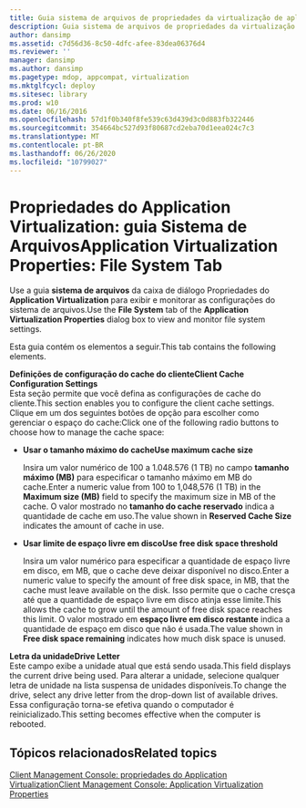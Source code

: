 ```yaml
---
title: Guia sistema de arquivos de propriedades da virtualização de aplicativos
description: Guia sistema de arquivos de propriedades da virtualização de aplicativos
author: dansimp
ms.assetid: c7d56d36-8c50-4dfc-afee-83dea06376d4
ms.reviewer: ''
manager: dansimp
ms.author: dansimp
ms.pagetype: mdop, appcompat, virtualization
ms.mktglfcycl: deploy
ms.sitesec: library
ms.prod: w10
ms.date: 06/16/2016
ms.openlocfilehash: 57d1f0b340f8fe539c63d439d3c0d883fb322446
ms.sourcegitcommit: 354664bc527d93f80687cd2eba70d1eea024c7c3
ms.translationtype: MT
ms.contentlocale: pt-BR
ms.lasthandoff: 06/26/2020
ms.locfileid: "10799027"
---
```

# <span data-ttu-id="9fd76-103">Propriedades do Application Virtualization: guia Sistema de Arquivos</span><span class="sxs-lookup"><span data-stu-id="9fd76-103">Application Virtualization Properties: File System Tab</span></span>


<span data-ttu-id="9fd76-104">Use a guia **sistema de arquivos** da caixa de diálogo Propriedades do **Application Virtualization** para exibir e monitorar as configurações do sistema de arquivos.</span><span class="sxs-lookup"><span data-stu-id="9fd76-104">Use the **File System** tab of the **Application Virtualization Properties** dialog box to view and monitor file system settings.</span></span>

<span data-ttu-id="9fd76-105">Esta guia contém os elementos a seguir.</span><span class="sxs-lookup"><span data-stu-id="9fd76-105">This tab contains the following elements.</span></span>

<a href="" id="client-cache-configuration-settings"></a>**<span data-ttu-id="9fd76-106">Definições de configuração do cache do cliente</span><span class="sxs-lookup"><span data-stu-id="9fd76-106">Client Cache Configuration Settings</span></span>**  
<span data-ttu-id="9fd76-107">Esta seção permite que você defina as configurações de cache do cliente.</span><span class="sxs-lookup"><span data-stu-id="9fd76-107">This section enables you to configure the client cache settings.</span></span> <span data-ttu-id="9fd76-108">Clique em um dos seguintes botões de opção para escolher como gerenciar o espaço do cache:</span><span class="sxs-lookup"><span data-stu-id="9fd76-108">Click one of the following radio buttons to choose how to manage the cache space:</span></span>

-   **<span data-ttu-id="9fd76-109">Usar o tamanho máximo do cache</span><span class="sxs-lookup"><span data-stu-id="9fd76-109">Use maximum cache size</span></span>**

    <span data-ttu-id="9fd76-110">Insira um valor numérico de 100 a 1.048.576 (1 TB) no campo **tamanho máximo (MB)** para especificar o tamanho máximo em MB do cache.</span><span class="sxs-lookup"><span data-stu-id="9fd76-110">Enter a numeric value from 100 to 1,048,576 (1 TB) in the **Maximum size (MB)** field to specify the maximum size in MB of the cache.</span></span> <span data-ttu-id="9fd76-111">O valor mostrado no **tamanho do cache reservado** indica a quantidade de cache em uso.</span><span class="sxs-lookup"><span data-stu-id="9fd76-111">The value shown in **Reserved Cache Size** indicates the amount of cache in use.</span></span>

-   **<span data-ttu-id="9fd76-112">Usar limite de espaço livre em disco</span><span class="sxs-lookup"><span data-stu-id="9fd76-112">Use free disk space threshold</span></span>**

    <span data-ttu-id="9fd76-113">Insira um valor numérico para especificar a quantidade de espaço livre em disco, em MB, que o cache deve deixar disponível no disco.</span><span class="sxs-lookup"><span data-stu-id="9fd76-113">Enter a numeric value to specify the amount of free disk space, in MB, that the cache must leave available on the disk.</span></span> <span data-ttu-id="9fd76-114">Isso permite que o cache cresça até que a quantidade de espaço livre em disco atinja esse limite.</span><span class="sxs-lookup"><span data-stu-id="9fd76-114">This allows the cache to grow until the amount of free disk space reaches this limit.</span></span> <span data-ttu-id="9fd76-115">O valor mostrado em **espaço livre em disco restante** indica a quantidade de espaço em disco que não é usada.</span><span class="sxs-lookup"><span data-stu-id="9fd76-115">The value shown in **Free disk space remaining** indicates how much disk space is unused.</span></span>

<a href="" id="drive-letter"></a>**<span data-ttu-id="9fd76-116">Letra da unidade</span><span class="sxs-lookup"><span data-stu-id="9fd76-116">Drive Letter</span></span>**  
<span data-ttu-id="9fd76-117">Este campo exibe a unidade atual que está sendo usada.</span><span class="sxs-lookup"><span data-stu-id="9fd76-117">This field displays the current drive being used.</span></span> <span data-ttu-id="9fd76-118">Para alterar a unidade, selecione qualquer letra de unidade na lista suspensa de unidades disponíveis.</span><span class="sxs-lookup"><span data-stu-id="9fd76-118">To change the drive, select any drive letter from the drop-down list of available drives.</span></span> <span data-ttu-id="9fd76-119">Essa configuração torna-se efetiva quando o computador é reinicializado.</span><span class="sxs-lookup"><span data-stu-id="9fd76-119">This setting becomes effective when the computer is rebooted.</span></span>

## <span data-ttu-id="9fd76-120">Tópicos relacionados</span><span class="sxs-lookup"><span data-stu-id="9fd76-120">Related topics</span></span>


[<span data-ttu-id="9fd76-121">Client Management Console: propriedades do Application Virtualization</span><span class="sxs-lookup"><span data-stu-id="9fd76-121">Client Management Console: Application Virtualization Properties</span></span>](client-management-console-application-virtualization-properties.md)

 

 





